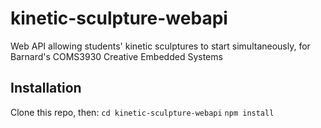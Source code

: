 # kinetic-sculpture-webapi
Web API allowing students' kinetic sculptures to start simultaneously, for Barnard's COMS3930 Creative Embedded Systems

## Installation
Clone this repo, then:
`cd kinetic-sculpture-webapi`
`npm install`

